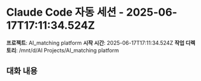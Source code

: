 # Claude Code 자동 세션 - 2025-06-17T17:11:34.524Z

**프로젝트**: AI_matching platform
**시작 시간**: 2025-06-17T17:11:34.524Z
**작업 디렉토리**: /mnt/d/AI Projects/AI_matching platform

## 대화 내용

